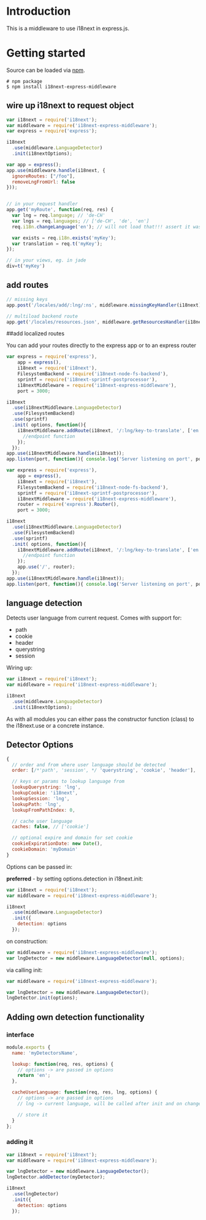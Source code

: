 # Introduction

This is a middleware to use i18next in express.js.

# Getting started

Source can be loaded via [npm](https://www.npmjs.com/package/i18next-express-middleware).

```
# npm package
$ npm install i18next-express-middleware
```

## wire up i18next to request object

```js
var i18next = require('i18next');
var middleware = require('i18next-express-middleware');
var express = require('express');

i18next
  .use(middleware.LanguageDetector)
  .init(i18nextOptions);

var app = express();
app.use(middleware.handle(i18next, {
  ignoreRoutes: ["/foo"],
  removeLngFromUrl: false
}));


// in your request handler
app.get('myRoute', function(req, res) {
  var lng = req.language; // 'de-CH'
  var lngs = req.languages; // ['de-CH', 'de', 'en']
  req.i18n.changeLanguage('en'); // will not load that!!! assert it was preloaded

  var exists = req.i18n.exists('myKey');
  var translation = req.t('myKey');
});

// in your views, eg. in jade
div=t('myKey')
```

## add routes

```js
// missing keys
app.post('/locales/add/:lng/:ns', middleware.missingKeyHandler(i18next));

// multiload backend route
app.get('/locales/resources.json', middleware.getResourcesHandler(i18next));
```

##add localized routes

You can add your routes directly to the express app or to an express router

```js
var express = require('express'),
    app = express(),
    i18next = require('i18next'),
    FilesystemBackend = require('i18next-node-fs-backend'),
    sprintf = require('i18next-sprintf-postprocessor'),
    i18nextMiddleware = require('i18next-express-middleware'),
    port = 3000;

i18next
  .use(i18nextMiddleware.LanguageDetector)
  .use(FilesystemBackend)
  .use(sprintf)
  .init( options, function(){
    i18nextMiddleware.addRoute(i18next, '/:lng/key-to-translate', ['en', 'de', 'it'], app, 'get', function(req, res) {
      //endpoint function
    });
  });
app.use(i18nextMiddleware.handle(i18next));
app.listen(port, function(){ console.log('Server listening on port', port) } );
```

```js
var express = require('express'),
    app = express(),
    i18next = require('i18next'),
    FilesystemBackend = require('i18next-node-fs-backend'),
    sprintf = require('i18next-sprintf-postprocessor'),
    i18nextMiddleware = require('i18next-express-middleware'),
    router = require('express').Router(),
    port = 3000;

i18next
  .use(i18nextMiddleware.LanguageDetector)
  .use(FilesystemBackend)
  .use(sprintf)
  .init( options, function(){
    i18nextMiddleware.addRoute(i18next, '/:lng/key-to-translate', ['en', 'de', 'it'], router, 'get', function(req, res) {
      //endpoint function
    });
    app.use('/', router);
  });
app.use(i18nextMiddleware.handle(i18next));
app.listen(port, function(){ console.log('Server listening on port', port) } );
```

## language detection

Detects user language from current request. Comes with support for:

- path
- cookie
- header
- querystring
- session

Wiring up:

```js
var i18next = require('i18next');
var middleware = require('i18next-express-middleware');

i18next
  .use(middleware.LanguageDetector)
  .init(i18nextOptions);
```

As with all modules you can either pass the constructor function (class) to the i18next.use or a concrete instance.

## Detector Options

```js
{
  // order and from where user language should be detected
  order: [/*'path', 'session', */ 'querystring', 'cookie', 'header'],

  // keys or params to lookup language from
  lookupQuerystring: 'lng',
  lookupCookie: 'i18next',
  lookupSession: 'lng',
  lookupPath: 'lng',
  lookupFromPathIndex: 0,

  // cache user language
  caches: false, // ['cookie']

  // optional expire and domain for set cookie
  cookieExpirationDate: new Date(),
  cookieDomain: 'myDomain'
}
```

Options can be passed in:

**preferred** - by setting options.detection in i18next.init:

```js
var i18next = require('i18next');
var middleware = require('i18next-express-middleware');

i18next
  .use(middleware.LanguageDetector)
  .init({
    detection: options
  });
```

on construction:

```js
var middleware = require('i18next-express-middleware');
var lngDetector = new middleware.LanguageDetector(null, options);
```

via calling init:

```js
var middleware = require('i18next-express-middleware');

var lngDetector = new middleware.LanguageDetector();
lngDetector.init(options);
```

## Adding own detection functionality

### interface

```js
module.exports {
  name: 'myDetectorsName',

  lookup: function(req, res, options) {
    // options -> are passed in options
    return 'en';
  },

  cacheUserLanguage: function(req, res, lng, options) {
    // options -> are passed in options
    // lng -> current language, will be called after init and on changeLanguage

    // store it
  }
};
```


### adding it

```js
var i18next = require('i18next');
var middleware = require('i18next-express-middleware');

var lngDetector = new middleware.LanguageDetector();
lngDetector.addDetector(myDetector);

i18next
  .use(lngDetector)
  .init({
    detection: options
  });
```
